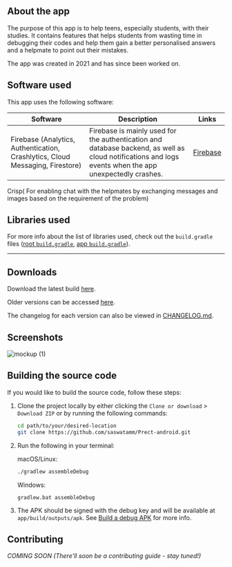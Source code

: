

## About the app

The purpose of this app is to help teens, especially students, with their studies.
It contains features that helps students from wasting time in debugging their codes and help them gain a better personalised answers and a helpmate to point out their mistakes.

The app was created in 2021 and has since been worked on.

## Software used

This app uses the following software:

Software | Description | Links
---|---|---
Firebase (Analytics, Authentication, Crashlytics, Cloud Messaging, Firestore) | Firebase is mainly used for the authentication and database backend, as well as cloud notifications and logs events when the app unexpectedly crashes. | [Firebase](https://firebase.google.com/)
Crisp( For enabling chat with the helpmates by exchanging messages and images based on the requirement of the problem)
## Libraries used

For more info about the list of libraries used, check out the `build.gradle` files ([root `build.gradle`](build.gradle), [app `build.gradle`](app/build.gradle)).

---

## Downloads

Download the latest build [here](https://github.com/saswatamm/Prect-builds/blob/master/release/com.edricchan.studybuddy-v1.0.0-rc.503.apk).

Older versions can be accessed [here](https://github.com/saswatamm/Prect-builds/blob/master/release).

The changelog for each version can also be viewed in [CHANGELOG.md](/CHANGELOG.md).

## Screenshots

![mockup (1)](https://user-images.githubusercontent.com/72179477/134493815-c9c9ef08-2f1f-4316-b4fc-d48770b38a6a.png)


## Building the source code

If you would like to build the source code, follow these steps:
1. Clone the project locally by either clicking the `Clone or download` > `Download ZIP` or by running the following commands:
   ```bash
   cd path/to/your/desired-location
   git clone https://github.com/saswatamm/Prect-android.git
   ```
2. Run the following in your terminal:
   
   macOS/Linux:
   ```bash
   ./gradlew assembleDebug
   ```
   Windows:
   ```shell
   gradlew.bat assembleDebug
   ```
3. The APK should be signed with the debug key and will be available at `app/build/outputs/apk`. See [Build a debug APK](https://developer.android.com/studio/build/building-cmdline.html#DebugMode) for more info.

## Contributing

_COMING SOON (There'll soon be a contributing guide - stay tuned!)_
